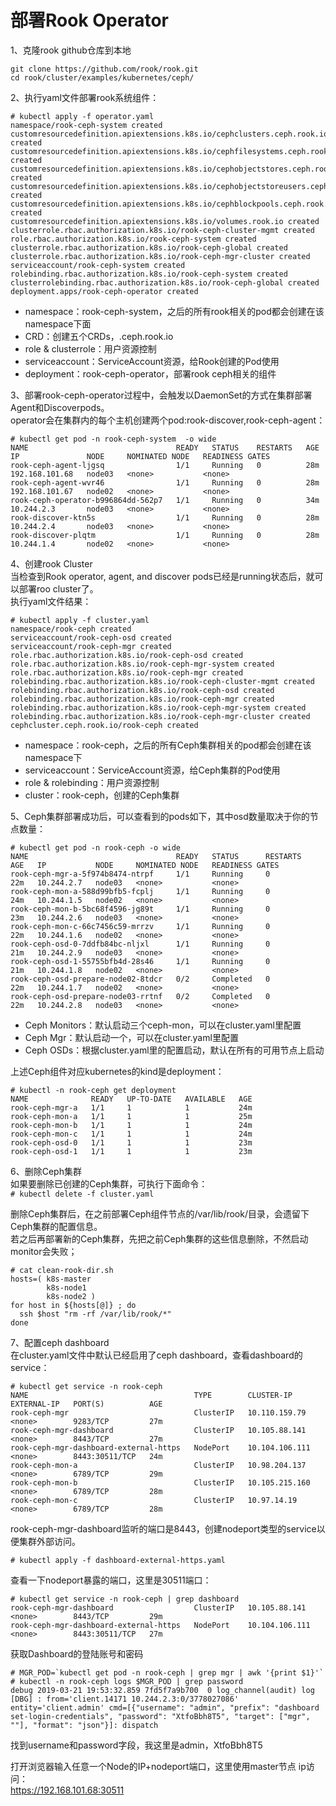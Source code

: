 部署Rook Operator
=================
1、克隆rook github仓库到本地    
```
git clone https://github.com/rook/rook.git
cd rook/cluster/examples/kubernetes/ceph/
```  

2、执行yaml文件部署rook系统组件：  
```
# kubectl apply -f operator.yaml
namespace/rook-ceph-system created
customresourcedefinition.apiextensions.k8s.io/cephclusters.ceph.rook.io created
customresourcedefinition.apiextensions.k8s.io/cephfilesystems.ceph.rook.io created
customresourcedefinition.apiextensions.k8s.io/cephobjectstores.ceph.rook.io created
customresourcedefinition.apiextensions.k8s.io/cephobjectstoreusers.ceph.rook.io created
customresourcedefinition.apiextensions.k8s.io/cephblockpools.ceph.rook.io created
customresourcedefinition.apiextensions.k8s.io/volumes.rook.io created
clusterrole.rbac.authorization.k8s.io/rook-ceph-cluster-mgmt created
role.rbac.authorization.k8s.io/rook-ceph-system created
clusterrole.rbac.authorization.k8s.io/rook-ceph-global created
clusterrole.rbac.authorization.k8s.io/rook-ceph-mgr-cluster created
serviceaccount/rook-ceph-system created
rolebinding.rbac.authorization.k8s.io/rook-ceph-system created
clusterrolebinding.rbac.authorization.k8s.io/rook-ceph-global created
deployment.apps/rook-ceph-operator created
```  
- namespace：rook-ceph-system，之后的所有rook相关的pod都会创建在该namespace下面  
- CRD：创建五个CRDs，.ceph.rook.io  
- role & clusterrole：用户资源控制  
- serviceaccount：ServiceAccount资源，给Rook创建的Pod使用  
- deployment：rook-ceph-operator，部署rook ceph相关的组件  

3、部署rook-ceph-operator过程中，会触发以DaemonSet的方式在集群部署Agent和Discoverpods。  
   operator会在集群内的每个主机创建两个pod:rook-discover,rook-ceph-agent：  
```
# kubectl get pod -n rook-ceph-system  -o wide
NAME                                 READY   STATUS    RESTARTS   AGE   IP               NODE     NOMINATED NODE   READINESS GATES
rook-ceph-agent-ljgsq                1/1     Running   0          28m   192.168.101.68   node03   <none>           <none>
rook-ceph-agent-wvr46                1/1     Running   0          28m   192.168.101.67   node02   <none>           <none>
rook-ceph-operator-b996864dd-562p7   1/1     Running   0          34m   10.244.2.3       node03   <none>           <none>
rook-discover-ktn5s                  1/1     Running   0          28m   10.244.2.4       node03   <none>           <none>
rook-discover-plqtm                  1/1     Running   0          28m   10.244.1.4       node02   <none>           <none>
```  

4、创建rook Cluster  
当检查到Rook operator, agent, and discover pods已经是running状态后，就可以部署roo cluster了。  
执行yaml文件结果：
```
# kubectl apply -f cluster.yaml
namespace/rook-ceph created
serviceaccount/rook-ceph-osd created
serviceaccount/rook-ceph-mgr created
role.rbac.authorization.k8s.io/rook-ceph-osd created
role.rbac.authorization.k8s.io/rook-ceph-mgr-system created
role.rbac.authorization.k8s.io/rook-ceph-mgr created
rolebinding.rbac.authorization.k8s.io/rook-ceph-cluster-mgmt created
rolebinding.rbac.authorization.k8s.io/rook-ceph-osd created
rolebinding.rbac.authorization.k8s.io/rook-ceph-mgr created
rolebinding.rbac.authorization.k8s.io/rook-ceph-mgr-system created
rolebinding.rbac.authorization.k8s.io/rook-ceph-mgr-cluster created
cephcluster.ceph.rook.io/rook-ceph created
```  
- namespace：rook-ceph，之后的所有Ceph集群相关的pod都会创建在该namespace下  
- serviceaccount：ServiceAccount资源，给Ceph集群的Pod使用  
- role & rolebinding：用户资源控制  
- cluster：rook-ceph，创建的Ceph集群  

5、Ceph集群部署成功后，可以查看到的pods如下，其中osd数量取决于你的节点数量：  
```
# kubectl get pod -n rook-ceph -o wide
NAME                                 READY   STATUS      RESTARTS   AGE   IP           NODE     NOMINATED NODE   READINESS GATES
rook-ceph-mgr-a-5f974b8474-ntrpf     1/1     Running     0          22m   10.244.2.7   node03   <none>           <none>
rook-ceph-mon-a-588d99bfb5-fcplj     1/1     Running     0          24m   10.244.1.5   node02   <none>           <none>
rook-ceph-mon-b-5bc68f4596-jg89t     1/1     Running     0          23m   10.244.2.6   node03   <none>           <none>
rook-ceph-mon-c-66c7456c59-mrrzv     1/1     Running     0          22m   10.244.1.6   node02   <none>           <none>
rook-ceph-osd-0-7ddfb84bc-nljxl      1/1     Running     0          21m   10.244.2.9   node03   <none>           <none>
rook-ceph-osd-1-55755bfb4d-28s46     1/1     Running     0          21m   10.244.1.8   node02   <none>           <none>
rook-ceph-osd-prepare-node02-8tdcr   0/2     Completed   0          22m   10.244.1.7   node02   <none>           <none>
rook-ceph-osd-prepare-node03-rrtnf   0/2     Completed   0          22m   10.244.2.8   node03   <none>           <none>
```  
- Ceph Monitors：默认启动三个ceph-mon，可以在cluster.yaml里配置
- Ceph Mgr：默认启动一个，可以在cluster.yaml里配置
- Ceph OSDs：根据cluster.yaml里的配置启动，默认在所有的可用节点上启动

上述Ceph组件对应kubernetes的kind是deployment：  
```
# kubectl -n rook-ceph get deployment
NAME              READY   UP-TO-DATE   AVAILABLE   AGE
rook-ceph-mgr-a   1/1     1            1           24m
rook-ceph-mon-a   1/1     1            1           25m
rook-ceph-mon-b   1/1     1            1           24m
rook-ceph-mon-c   1/1     1            1           24m
rook-ceph-osd-0   1/1     1            1           23m
rook-ceph-osd-1   1/1     1            1           23m
```


6、删除Ceph集群  
如果要删除已创建的Ceph集群，可执行下面命令：  
``` # kubectl delete -f cluster.yaml ```  

删除Ceph集群后，在之前部署Ceph组件节点的/var/lib/rook/目录，会遗留下Ceph集群的配置信息。  
若之后再部署新的Ceph集群，先把之前Ceph集群的这些信息删除，不然启动monitor会失败；  
```
# cat clean-rook-dir.sh
hosts=( k8s-master
        k8s-node1
        k8s-node2 )
for host in ${hosts[@]} ; do
  ssh $host "rm -rf /var/lib/rook/*"
done
```  

7、配置ceph dashboard  
在cluster.yaml文件中默认已经启用了ceph dashboard，查看dashboard的service：  
```
# kubectl get service -n rook-ceph
NAME                                     TYPE        CLUSTER-IP       EXTERNAL-IP   PORT(S)          AGE
rook-ceph-mgr                            ClusterIP   10.110.159.79    <none>        9283/TCP         27m
rook-ceph-mgr-dashboard                  ClusterIP   10.105.88.141    <none>        8443/TCP         27m
rook-ceph-mgr-dashboard-external-https   NodePort    10.104.106.111   <none>        8443:30511/TCP   24m
rook-ceph-mon-a                          ClusterIP   10.98.204.137    <none>        6789/TCP         29m
rook-ceph-mon-b                          ClusterIP   10.105.215.160   <none>        6789/TCP         28m
rook-ceph-mon-c                          ClusterIP   10.97.14.19      <none>        6789/TCP         28m
```  
rook-ceph-mgr-dashboard监听的端口是8443，创建nodeport类型的service以便集群外部访问。  
```
# kubectl apply -f dashboard-external-https.yaml
```  
查看一下nodeport暴露的端口，这里是30511端口：  
```
# kubectl get service -n rook-ceph | grep dashboard
rook-ceph-mgr-dashboard                  ClusterIP   10.105.88.141    <none>        8443/TCP         29m
rook-ceph-mgr-dashboard-external-https   NodePort    10.104.106.111   <none>        8443:30511/TCP   27m
```  
获取Dashboard的登陆账号和密码  
```
# MGR_POD=`kubectl get pod -n rook-ceph | grep mgr | awk '{print $1}'`
# kubectl -n rook-ceph logs $MGR_POD | grep password
debug 2019-03-21 19:53:32.859 7fd5f7a9b700  0 log_channel(audit) log [DBG] : from='client.14171 10.244.2.3:0/3778027086' entity='client.admin' cmd=[{"username": "admin", "prefix": "dashboard set-login-credentials", "password": "XtfoBbh8T5", "target": ["mgr", ""], "format": "json"}]: dispatch
```  
找到username和password字段，我这里是admin，XtfoBbh8T5  

打开浏览器输入任意一个Node的IP+nodeport端口，这里使用master节点 ip访问：  
https://192.168.101.68:30511  


